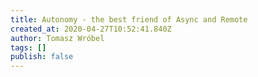 ```yaml
---
title: Autonomy - the best friend of Async and Remote
created_at: 2020-04-27T10:52:41.840Z
author: Tomasz Wróbel
tags: []
publish: false
---
```


